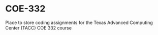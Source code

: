 # COE-332
Place to store coding assignments for the Texas Advanced Computing Center (TACC) COE 332 course
